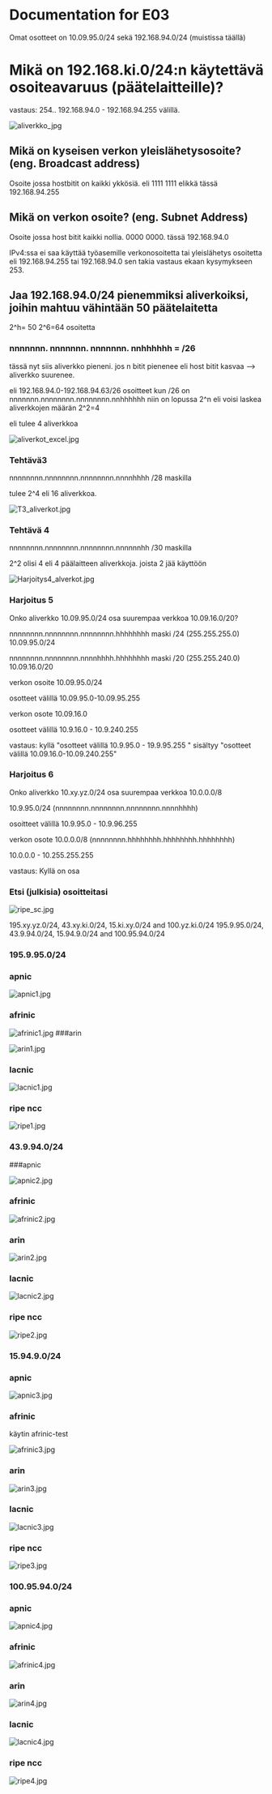 # Documentation for E03



Omat osotteet on 10.09.95.0/24 sekä 192.168.94.0/24 (muistissa täällä)

# Mikä on 192.168.ki.0/24:n käytettävä osoiteavaruus (päätelaitteille)?
vastaus: 254.. 192.168.94.0 - 192.168.94.255 välillä.

![aliverkko_jpg](E03/aliverkko.jpg)

## Mikä on kyseisen verkon yleislähetysosoite? (eng. Broadcast address) 

 Osoite jossa hostbitit on kaikki ykkösiä. eli 1111 1111 elikkä tässä 192.168.94.255
 
## Mikä on verkon osoite? (eng. Subnet Address)
 Osoite jossa host bitit kaikki nollia. 0000 0000. tässä 192.168.94.0

IPv4:ssa ei saa käyttää työasemille verkonosoitetta tai yleislähetys osoitetta
eli 192.168.94.255 tai 192.168.94.0 sen takia vastaus ekaan kysymykseen 253.

## Jaa 192.168.94.0/24 pienemmiksi aliverkoiksi, joihin mahtuu vähintään 50 päätelaitetta

2^h= 50
2^6=64 osoitetta

### nnnnnnn. nnnnnnn. nnnnnnn. nnhhhhhh = /26

tässä nyt siis aliverkko pieneni.
jos n bitit pienenee eli host bitit kasvaa --> aliverkko suurenee.

eli 192.168.94.0-192.168.94.63/26 osoitteet
kun /26 on nnnnnnn.nnnnnnnn.nnnnnnnn.nnhhhhhh niin on lopussa 2^n eli voisi laskea aliverkkojen määrän 2^2=4

eli tulee 4 aliverkkoa

![aliverkot_excel.jpg](E03/aliverkot_excel.jpg)

### Tehtävä3
nnnnnnnn.nnnnnnnn.nnnnnnnn.nnnnhhhh /28 maskilla

tulee 2^4 eli 16 aliverkkoa. 

![T3_aliverkot.jpg](E03/T3_aliverkot.jpg)

### Tehtävä 4

nnnnnnnn.nnnnnnnn.nnnnnnnn.nnnnnnhh /30 maskilla

2^2 olisi 4 eli 4 päälaitteen aliverkkoja. joista 2 jää käyttöön

![Harjoitys4_alverkot.jpg](E03/Harjoitys4_alverkot.jpg)

### Harjoitus 5

Onko aliverkko 10.09.95.0/24 osa suurempaa verkkoa 10.09.16.0/20?

nnnnnnnn.nnnnnnnn.nnnnnnnn.hhhhhhhh maski /24 (255.255.255.0) 10.09.95.0/24 

nnnnnnnn.nnnnnnnn.nnnnhhhh.hhhhhhhh  maski /20 (255.255.240.0) 10.09.16.0/20

verkon osoite 10.09.95.0/24

osotteet välillä 10.09.95.0-10.09.95.255 

verkon osote 10.09.16.0 

osotteet välillä 10.9.16.0 - 10.9.240.255

vastaus: kyllä "osotteet välillä 10.9.95.0 - 19.9.95.255 " sisältyy "osotteet välillä 10.09.16.0-10.09.240.255"

### Harjoitus 6

Onko aliverkko 10.xy.yz.0/24 osa suurempaa verkkoa 10.0.0.0/8

10.9.95.0/24 (nnnnnnnn.nnnnnnnn.nnnnnnnn.nnnnhhhh)

osoitteet välillä 10.9.95.0 - 10.9.96.255

verkon osote 10.0.0.0/8 (nnnnnnnn.hhhhhhhh.hhhhhhhh.hhhhhhhh)

10.0.0.0 - 10.255.255.255

vastaus: Kyllä on osa

### Etsi (julkisia) osoitteitasi

![ripe_sc.jpg](E03/ripe_sc.jpg)

195.xy.yz.0/24, 43.xy.ki.0/24, 15.ki.xy.0/24 and 100.yz.ki.0/24
195.9.95.0/24, 43.9.94.0/24, 15.94.9.0/24 and 100.95.94.0/24

### 195.9.95.0/24

### apnic

![apnic1.jpg](E03/apnic1.jpg)
### afrinic

![afrinic1.jpg](E03/afrinic1.jpg)
###arin

![arin1.jpg](E03/arin1.jpg)
### lacnic

![lacnic1.jpg](E03/lacnic1.jpg)

### ripe ncc

![ripe1.jpg](E03/ripe1.jpg)

### 43.9.94.0/24

###apnic

![apnic2.jpg](E03/apnic2.jpg)
### afrinic

![afrinic2.jpg](E03/afrinic2.jpg)
### arin

![arin2.jpg](E03/arin2.jpg)

### lacnic

![lacnic2.jpg](E03/lacnic2.jpg)

### ripe ncc

 ![ripe2.jpg](E03/ripe2.jpg)

### 15.94.9.0/24

### apnic

![apnic3.jpg](E03/apnic3.jpg)

### afrinic

käytin afrinic-test

![afrinic3.jpg](E03/afrinic1.jpg)

### arin

![arin3.jpg](E03/arin3.jpg)

### lacnic

![lacnic3.jpg](E03/lacnic3.jpg)

### ripe ncc

 ![ripe3.jpg](E03/ripe3.jpg)

### 100.95.94.0/24

### apnic

![apnic4.jpg](E03/apnic4.jpg)

### afrinic

![afrinic4.jpg](E03/afrinic4.jpg)

### arin

![arin4.jpg](E03/arin4.jpg)

### lacnic

![lacnic4.jpg](E03/lacnic4.jpg)

### ripe ncc

 ![ripe4.jpg](E03/ripe4.jpg)